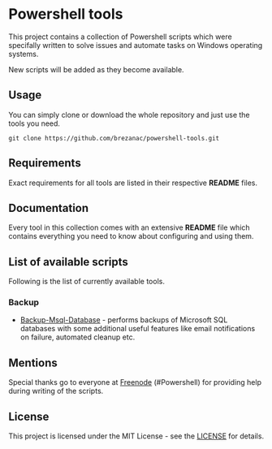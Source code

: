 # Powershell tools

This project contains a collection of Powershell scripts which were specifally written to solve issues and automate tasks on Windows operating systems.

New scripts will be added as they become available.

## Usage

You can simply clone or download the whole repository and just use the tools you need.

```
git clone https://github.com/brezanac/powershell-tools.git
```

## Requirements

Exact requirements for all tools are listed in their respective **README** files.

## Documentation

Every tool in this collection comes with an extensive **README** file which contains everything you need to know about configuring and using them.

## List of available scripts

Following is the list of currently available tools.

### Backup

* [Backup-Msql-Database](scripts/Backup-Msql-Database) - performs backups of Microsoft SQL databases with some additional useful features like email notifications on failure, automated cleanup etc. 

## Mentions

Special thanks go to everyone at [Freenode](https://freenode.net/) (#Powershell) for providing help during writing of the scripts.

## License

This project is licensed under the MIT License - see the [LICENSE](LICENSE) for details.
